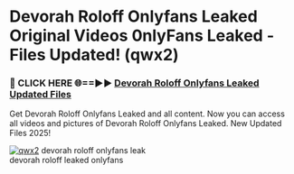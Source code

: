 # Devorah Roloff Onlyfans Leaked Original Videos 0nlyFans Leaked - Files Updated! (qwx2)

<h3>🔴 CLICK HERE 🌐==►► <a href="https://tinyurl.com/x26r9saj" rel="nofollow">Devorah Roloff Onlyfans Leaked Updated Files</a></h3>

Get Devorah Roloff Onlyfans Leaked and all content. Now you can access all videos and pictures of Devorah Roloff Onlyfans Leaked. New Updated Files 2025!

[![qwx2](https://i.imgur.com/LkgZPqh.gif)](https://tinyurl.com/x26r9saj)
devorah roloff onlyfans leak<br>
devorah roloff leaked onlyfans